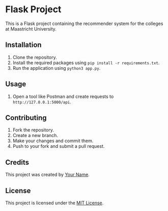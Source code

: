 # Flask Project

This is a Flask project containing the recommender system for the colleges at Maastricht University.

## Installation

1. Clone the repository.
2. Install the required packages using `pip install -r requirements.txt`.
3. Run the application using `python3 app.py`.

## Usage

1. Open a tool like Postman and create requests to `http://127.0.0.1:5000/api`.

## Contributing

1. Fork the repository.
2. Create a new branch.
3. Make your changes and commit them.
4. Push to your fork and submit a pull request.

## Credits

This project was created by [Your Name](https://github.com/gabeha).

## License

This project is licensed under the [MIT License](LICENSE).
